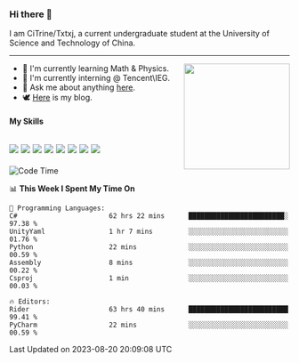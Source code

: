 ### Hi there 👋

I am CiTrine/Txtxj, a current undergraduate student at the University of Science and Technology of China.

---

<img align="right" height="190" src="http://github-profile-summary-cards.vercel.app/api/cards/stats?username=txtxj&theme=vue">

- 🌱 I'm currently learning Math & Physics.
- 🐶 I'm currently interning @ Tencent\IEG.
- 💬 Ask me about anything [here](https://github.com/txtxj/txtxj/issues).
- 🕊️ [Here](https://txtxj.top) is my blog.

#### My Skills

![](https://img.shields.io/badge/C%23-239120?logo=csharp&logoColor=fff)
![](https://img.shields.io/badge/Unity-000000?logo=unity&logoColor=fff)
![](https://img.shields.io/badge/Python-3e74a2?logo=python&logoColor=fff)
![](https://img.shields.io/badge/C++-65318e?logo=cplusplus&logoColor=fff)
![](https://img.shields.io/badge/C-5654a2?logo=c&logoColor=fff)
![](https://img.shields.io/badge/Blender-f5792a?logo=blender&logoColor=fff)
![](https://img.shields.io/badge/MS%20SQL-cc2927?logo=microsoftsqlserver&logoColor=fff)
![](https://img.shields.io/badge/My%20SQL-4479a1?logo=mysql&logoColor=fff)
---

<!--START_SECTION:waka-->
![Code Time](http://img.shields.io/badge/Code%20Time-1%2C376%20hrs%2012%20mins-blue)

📊 **This Week I Spent My Time On** 

```text
💬 Programming Languages: 
C#                       62 hrs 22 mins      ████████████████████████░   97.38 % 
UnityYaml                1 hr 7 mins         ░░░░░░░░░░░░░░░░░░░░░░░░░   01.76 % 
Python                   22 mins             ░░░░░░░░░░░░░░░░░░░░░░░░░   00.59 % 
Assembly                 8 mins              ░░░░░░░░░░░░░░░░░░░░░░░░░   00.22 % 
Csproj                   1 min               ░░░░░░░░░░░░░░░░░░░░░░░░░   00.03 % 

🔥 Editors: 
Rider                    63 hrs 40 mins      █████████████████████████   99.41 % 
PyCharm                  22 mins             ░░░░░░░░░░░░░░░░░░░░░░░░░   00.59 % 
```


 Last Updated on 2023-08-20 20:09:08 UTC
<!--END_SECTION:waka-->
